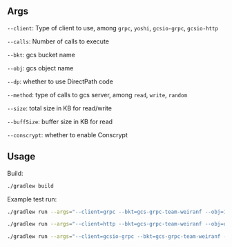## Args
`--client`: Type of client to use, among `grpc`, `yoshi`, `gcsio-grpc`, `gcsio-http`

`--calls`: Number of calls to execute

`--bkt`: gcs bucket name

`--obj`: gcs object name

`--dp`: whether to use DirectPath code

`--method`: type of calls to gcs server, among `read`, `write`, `random`

`--size`: total size in KB for read/write

`--buffSize`: buffer size in KB for read

`--conscrypt`: whether to enable Conscrypt


## Usage

Build:

```sh
./gradlew build
```

Example test run:

```sh
./gradlew run --args="--client=grpc --bkt=gcs-grpc-team-weiranf --obj=1kb --calls=100 --method=read"
```

```sh
./gradlew run --args="--client=http --bkt=gcs-grpc-team-weiranf --obj=upload-1kb --calls=100 --method=write --size=1"
```

```sh
./gradlew run --args="--client=gcsio-grpc --bkt=gcs-grpc-team-weiranf --obj=random-1gb --size=1048576 --buffSize=100 --method=random --calls=3"
```
